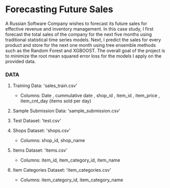 # Forecasting Future Sales 
A Russian Software Company wishes to forecast its future sales for effective revenue and inventory management. In this case study, I first forecast the total sales of the company for the next five months using traditional statistical time series models. Next, I predict the sales for every product and store for the next one month using tree ensemble methods such as the Random Forest and XGBOOST. The overall goal of the project is to minimize the root mean squared error loss for the models I apply on the provided data.

### DATA
1. Training Data: 'sales_train.csv'
   - Columns: Date , cummulative date , shop_id , item_id , item_price , item_cnt_day (items sold per day)

2. Sample Submission Data: 'sample_submission.csv'

3. Test Dataset: 'test.csv'

4. Shops Dataset: 'shops.csv' 
   - Columns: shop_id, shop_name

5. Items Dataset: 'items.csv'
   - Columns: item_id, item_category_id, item_name
  
6. Item Categories Dataset: 'item_categories.csv'
   - Columns: item_category_id, item_category_name 



